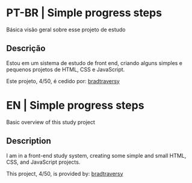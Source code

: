 # PT-BR | Simple progress steps

Básica visão geral sobre esse projeto de estudo

## Descrição

Estou em um sistema de estudo de front end, criando alguns simples e pequenos projetos de HTML, CSS e JavaScript.

Este projeto, 4/50, é cedido por: [bradtraversy](https://github.com/bradtraversy/50projects50days)

# EN | Simple progress steps

Basic overview of this study project

## Description

I am in a front-end study system, creating some simple and small HTML, CSS, and JavaScript projects.

This project, 4/50, is provided by: [bradtraversy](https://github.com/bradtraversy/50projects50days)
